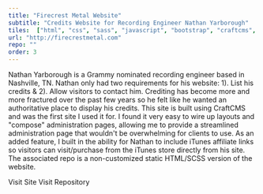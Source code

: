 ```yaml
---
title: "Firecrest Metal Website"
subtitle: "Credits Website for Recording Engineer Nathan Yarborough"
tiles:  ["html", "css", "sass", "javascript", "bootstrap", "craftcms", "gulp", "github", "git", "sketch"]
url: "http://firecrestmetal.com"
repo: ""
order: 3
---
```

Nathan Yarborough is a Grammy nominated recording engineer based in Nashville, TN. Nathan only had two requirements for his website: 1). List his credits & 2). Allow visitors to contact him. Crediting has become more and more fractured over the past few years so he felt like he wanted an authoritative place to display his credits. This site is built using CraftCMS and was the first site I used it for. I found it very easy to wire up layouts and "compose" administration pages, allowing me to provide a streamlined administration page that wouldn't be overwhelming for clients to use. As an added feature, I built in the ability for Nathan to include iTunes affiliate links so visitors can visit/purchase from the iTunes store directly from his site. The associated repo is a non-customized static HTML/SCSS version of the website.

<resource-link to="http://firecrestmetal.com/" external={true}>Visit Site</resource-link>
<resource-link to="https://github.com/veryaustin/veryaustin-firecrestmetal-html" external={true}>Visit Repository</resource-link>
